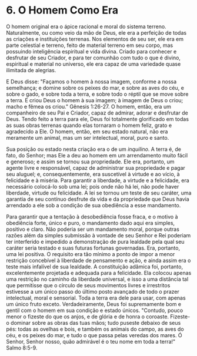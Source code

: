 # 6. O Homem Como Era

O homem original era o ápice racional e moral do sistema terreno. Naturalmente, ou como veio da mão de Deus, ele era a perfeição de todas as criações e instituições terrenas. Nos elementos de seu ser, ele era em parte celestial e terreno, feito de material terreno em seu corpo, mas possuindo inteligência espiritual e vida divina. Criado para conhecer e desfrutar de seu Criador, e para ter comunhão com tudo o que é divino, espiritual e material no universo, ele era capaz de uma variedade quase ilimitada de alegrias.

E Deus disse: "Façamos o homem à nossa imagem, conforme a nossa semelhança; e domine sobre os peixes do mar, e sobre as aves do céu, e sobre o gado, e sobre toda a terra, e sobre todo o réptil que se move sobre a terra. E criou Deus o homem à sua imagem; à imagem de Deus o criou; macho e fêmea os criou." Gênesis 1:26-27. O homem, então, era um companheiro de seu Pai e Criador, capaz de admirar, adorar e desfrutar de Deus. Tendo feito a terra para ele, Deus foi totalmente glorificado em todas as suas obras terrenas quando elas tornaram o homem feliz, grato e agradecido a Ele. O homem, então, em seu estado natural, não era meramente um animal, mas um ser intelectual, moral, puro e santo.

Sua posição ou estado nesta criação era o de um *inquilino*. A terra é, de fato, do Senhor; mas Ele a deu ao homem em um arrendamento muito fácil e generoso; e assim se tornou sua propriedade. Ele era, portanto, um agente livre e responsável, capaz de administrar sua propriedade e pagar seu aluguel; e, consequentemente, era suscetível à virtude e ao vício, à felicidade e à miséria. Para garantir a liberdade, a virtude e a felicidade, era necessário colocá-lo sob uma lei; pois onde não há lei, não pode haver liberdade, virtude ou felicidade. A lei se tornou um teste de seu caráter, uma garantia de seu contínuo desfrute da vida e da propriedade que Deus havia arrendado a ele sob a condição de sua obediência a esse mandamento.

Para garantir que a tentação à desobediência fosse fraca, e o motivo à obediência forte, único e puro, o mandamento dado aqui era simples, positivo e claro. Não poderia ser um mandamento moral, porque outras razões além da simples submissão à vontade de seu Senhor e Rei poderiam ter interferido e impedido a demonstração de pura lealdade pela qual seu caráter seria testado e suas futuras fortunas governadas. Era, portanto, uma lei positiva. O requisito era tão mínimo a ponto de impor a menor restrição concebível à liberdade de pensamento e ação, e ainda assim era o teste mais infalível de sua lealdade. A constituição adâmica foi, portanto, excelentemente projetada e adequada para a felicidade. Ela colocou apenas uma restrição no caminho da liberdade universal, e isso a uma distância tal que permitisse que o círculo de seus movimentos livres e irrestritos estivesse a um único passo do último posto avançado de todo o prazer intelectual, moral e sensorial. Toda a terra era dele para usar, com apenas um único fruto exceto. Verdadeiramente, Deus foi supremamente bom e gentil com o homem em sua condição e estado únicos. "Contudo, pouco menor o fizeste do que os anjos, e de glória e de honra o coroaste. Fizeste-o dominar sobre as obras das tuas mãos; tudo puseste debaixo de seus pés: todas as ovelhas e bois, e também os animais do campo, as aves do céu, e os peixes do mar, e tudo o que passa pelas veredas dos mares. Ó Senhor, Senhor nosso, quão admirável é o teu nome em toda a terra!" Salmo 8:5-9.
